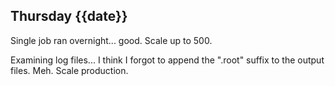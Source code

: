 ## Thursday {{date}}

Single job ran overnight...  good.  Scale up to 500.

Examining log files... I think I forgot to append the ".root" suffix to the output files.  Meh.  Scale production.

